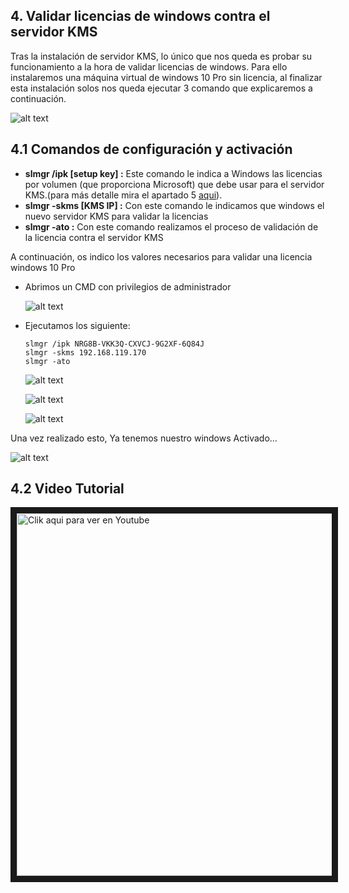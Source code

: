 ## 4. Validar licencias de windows contra el servidor KMS

Tras la instalación de servidor KMS, lo único que nos queda es probar su funcionamiento a la hora de validar licencias de windows. Para ello instalaremos una máquina virtual de windows 10 Pro sin licencia, al finalizar esta instalación solos nos queda ejecutar 3 comando que explicaremos a continuación.

![alt text](https://github.com/rafaeljimenez85/kmsServer/blob/master/vlmcsd/binaries/Linux/images/winSinLicencia.JPG "Windows sin Activar")

## 4.1 Comandos de configuración y activación

+ **slmgr /ipk [setup key] :** Este comando le indica a Windows las licencias por volumen (que proporciona Microsoft) que debe usar para el servidor KMS.(para más detalle mira el apartado 5 [aqui](https://github.com/rafaeljimenez85/kmsServer/wiki/5.-Licencias-por-volumen-para-Servidores-KMS)).
+ **slmgr -skms [KMS IP] :** Con este comando le indicamos que windows el nuevo servidor KMS para validar la licencias
+ **slmgr -ato :** Con este comando realizamos el proceso de validación de la licencia contra el servidor KMS

A continuación, os indico los valores necesarios para validar una licencia windows 10 Pro

+ Abrimos un CMD con privilegios de administrador

	![alt text](https://github.com/rafaeljimenez85/kmsServer/blob/master/vlmcsd/binaries/Linux/images/cmdAdministrador.JPG "cmd con privilegios de administrador")

+ Ejecutamos los siguiente:

	```console
	slmgr /ipk NRG8B-VKK3Q-CXVCJ-9G2XF-6Q84J
	slmgr -skms 192.168.119.170
	slmgr -ato
	```

	![alt text](https://github.com/rafaeljimenez85/kmsServer/blob/master/vlmcsd/binaries/Linux/images/ipk.JPG "Comando ipk")

	![alt text](https://github.com/rafaeljimenez85/kmsServer/blob/master/vlmcsd/binaries/Linux/images/skms.JPG "Comando skms")

	![alt text](https://github.com/rafaeljimenez85/kmsServer/blob/master/vlmcsd/binaries/Linux/images/ato.JPG "Comando ato")

Una vez realizado esto, Ya tenemos nuestro windows Activado...

![alt text](https://github.com/rafaeljimenez85/kmsServer/blob/master/vlmcsd/binaries/Linux/images/winActivado.JPG "Windows Activado")

## 4.2 Video Tutorial

<a href="http://www.youtube.com/watch?feature=player_embedded&v=vf6KDX3eT0I" target="_blank"><img src="http://img.youtube.com/vi/vf6KDX3eT0I/0.jpg" alt="Clik aqui para ver en Youtube" width="940" height="580" border="10" /></a>